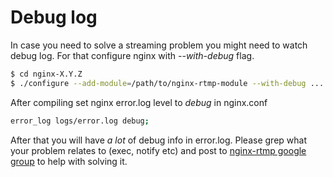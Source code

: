# Debug log

In case you need to solve a streaming problem you might need to watch debug log.
For that configure nginx with *--with-debug* flag.
```sh
$ cd nginx-X.Y.Z
$ ./configure --add-module=/path/to/nginx-rtmp-module --with-debug ...
```

After compiling set nginx error.log level to *debug* in nginx.conf
```sh
error_log logs/error.log debug;
```

After that you will have  _a lot_ of debug info in error.log. Please grep
what your problem relates to (exec, notify etc) and post to [nginx-rtmp google group](https://groups.google.com/group/nginx-rtmp) to help with solving it.